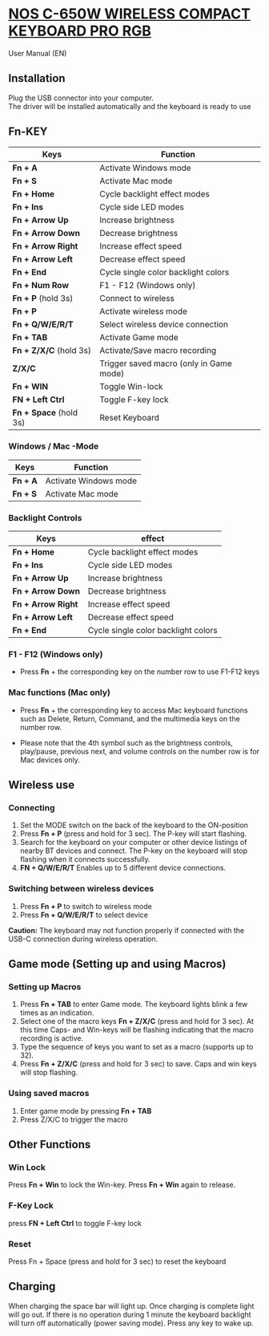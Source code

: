 # [NOS C-650W WIRELESS COMPACT KEYBOARD PRO RGB](https://nos.gg/nos-c-650w-compact-keyboard-pro-rgb-wireless/)

User Manual (EN)

## Installation

Plug the USB connector into your computer.  
The driver will be installed automatically and the keyboard is ready to use

## Fn-KEY

|Keys|Function|
|----|--------|
|**Fn + A**|Activate Windows mode|
|**Fn + S**|Activate Mac mode|
|**Fn + Home**|Cycle backlight effect modes|
|**Fn + Ins**|Cycle side LED modes|
|**Fn + Arrow Up**|Increase brightness|
|**Fn + Arrow Down**|Decrease brightness|
|**Fn + Arrow Right**|Increase effect speed|
|**Fn + Arrow Left**|Decrease effect speed|
|**Fn + End**|Cycle single color backlight colors|
|**Fn + Num Row**|F1 - F12 (Windows only)|
|**Fn + P** (hold 3s)|Connect to wireless|
|**Fn + P**|Activate wireless mode|
|**Fn + Q/W/E/R/T**|Select wireless device connection|
|**Fn + TAB**|Activate Game mode|
|**Fn + Z/X/C** (hold 3s)|Activate/Save macro recording|
|**Z/X/C**|Trigger saved macro (only in Game mode)|
|**Fn + WIN**|Toggle Win-lock
|**FN + Left Ctrl**|Toggle F-key lock|
|**Fn + Space** (hold 3s)|Reset Keyboard|

### Windows / Mac -Mode

|Keys|Function|
|----|--------|
|**Fn + A**|Activate Windows mode|
|**Fn + S**|Activate Mac mode|

### Backlight Controls

|Keys|effect|
|----|--------|
|**Fn + Home**|Cycle backlight effect modes|
|**Fn + Ins**|Cycle side LED modes|
|**Fn + Arrow Up**|Increase brightness|
|**Fn + Arrow Down**|Decrease brightness|
|**Fn + Arrow Right**|Increase effect speed|
|**Fn + Arrow Left**|Decrease effect speed|
|**Fn + End**|Cycle single color backlight colors|

### F1 - F12 (Windows only)

- Press **Fn** + the corresponding key on the number row to use F1-F12 keys

### Mac functions (Mac only)

- Press **Fn** + the corresponding key to access Mac keyboard functions such as Delete, Return, Command, and the multimedia keys on the number row.

- Please note that the 4th symbol such as the brightness controls, play/pause, previous next, and volume controls on the number row is for Mac devices only.

## Wireless use

### Connecting

1. Set the MODE switch on the back of the keyboard to the ON-position
2. Press **Fn + P** (press and hold for 3 sec). The P-key will start flashing.
3. Search for the keyboard on your computer or other device listings of nearby BT devices and connect. The P-key on the keyboard will stop flashing when it connects successfully.
4. **FN + Q/W/E/R/T** Enables up to 5 different device connections.

### Switching between wireless devices

1. Press **Fn + P** to switch to wireless mode
2. Press **Fn + Q/W/E/R/T** to select device

**Caution:** The keyboard may not function properly if connected with the USB-C connection during wireless operation.

## Game mode (Setting up and using Macros)

### Setting up Macros

1. Press **Fn + TAB** to enter Game mode. The keyboard lights blink a few times as an indication.
2. Select one of the macro keys **Fn + Z/X/C** (press and hold for 3 sec). At this time Caps- and Win-keys will be flashing indicating that the macro recording is active.
3. Type the sequence of keys you want to set as a macro (supports up to 32).
4. Press **Fn + Z/X/C** (press and hold for 3 sec) to save. Caps and win keys will stop flashing.

### Using saved macros

1. Enter game mode by pressing **Fn + TAB**
2. Press Z/X/C to trigger the macro

## Other Functions

### Win Lock

Press **Fn + Win** to lock the Win-key. Press **Fn + Win** again to release.

### F-Key Lock

press **FN + Left Ctrl** to toggle F-key lock

### Reset

Press Fn + Space (press and hold for 3 sec) to reset the keyboard

## Charging

When charging the space bar will light up. Once charging is complete light will go out. If there is no operation during 1 minute the keyboard backlight will turn off automatically (power saving mode). Press any key to wake up.
